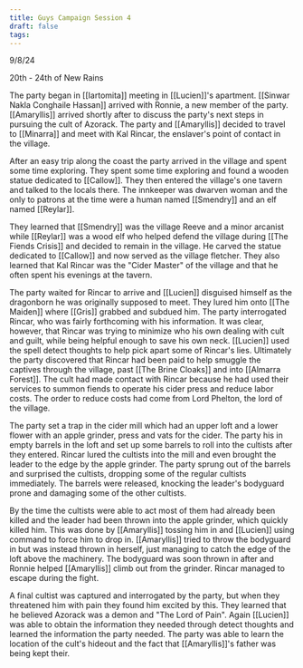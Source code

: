 ```yaml
---
title: Guys Campaign Session 4
draft: false
tags:
---
```

 
9/8/24

20th - 24th of New Rains

The party began in [[Iartomita]] meeting in [[Lucien]]'s apartment. [[Sinwar Nakla Conghaile Hassan]] arrived with Ronnie, a new member of the party. [[Amaryllis]] arrived shortly after to discuss the party's next steps in pursuing the cult of Azorack. The party and [[Amaryllis]] decided to travel to [[Minarra]] and meet with Kal Rincar, the enslaver's point of contact in the village. 

After an easy trip along the coast the party arrived in the village and spent some time exploring. They spent some time exploring and found a wooden statue dedicated to [[Callow]]. They then entered the village's one tavern and talked to the locals there. The innkeeper was dwarven woman and the only to patrons at the time were a human named [[Smendry]] and an elf named [[Reylar]]. 

They learned that [[Smendry]] was the village Reeve and a minor arcanist while [[Reylar]] was a wood elf who helped defend the village during [[The Fiends Crisis]] and decided to remain in the village. He carved the statue dedicated to [[Callow]] and now served as the village fletcher. They also learned that Kal Rincar was the "Cider Master" of the village and that he often spent his evenings at the tavern. 

The party waited for Rincar to arrive and [[Lucien]] disguised himself as the dragonborn he was originally supposed to meet. They lured him onto [[The Maiden]] where [[Gris]] grabbed and subdued him. The party interrogated Rincar, who was fairly forthcoming with his information. It was clear, however, that Rincar was trying to minimize who his own dealing with cult and guilt, while being helpful enough to save his own neck. [[Lucien]] used the spell detect thoughts to help pick apart some of Rincar's lies. Ultimately the party discovered that Rincar had been paid to help smuggle the captives through the village, past [[The Brine Cloaks]] and into [[Almarra Forest]]. The cult had made contact with Rincar because he had used their services to summon fiends to operate his cider press and reduce labor costs. The order to reduce costs had come from Lord Phelton, the lord of the village. 

The party set a trap in the cider mill which had an upper loft and a lower flower with an apple grinder, press and vats for the cider. The party his in empty barrels in the loft and set up some barrels to roll into the cultists after they entered. Rincar lured the cultists into the mill and even brought the leader to the edge by the apple grinder. The party sprung out of the barrels and surprised the cultists, dropping some of the regular cultists immediately. The barrels were released, knocking the leader's bodyguard prone and damaging some of the other cultists. 

By the time the cultists were able to act most of them had already been killed and the leader had been thrown into the apple grinder, which quickly killed him. This was done by [[Amaryllis]] tossing him in and [[Lucien]] using command to force him to drop in. [[Amaryllis]] tried to throw the bodyguard in but was instead thrown in herself, just managing to catch the edge of the loft above the machinery. The bodyguard was soon thrown in after and Ronnie helped [[Amaryllis]] climb out from the grinder. Rincar managed to escape during the fight.

A final cultist was captured and interrogated by the party, but when they threatened him with pain they found him excited by this. They learned that he believed Azorack was a demon and "The Lord of Pain". Again [[Lucien]] was able to obtain the information they needed through detect thoughts and learned the information the party needed. The party was able to learn the location of the cult's hideout and the fact that [[Amaryllis]]'s father was being kept their. 